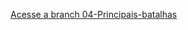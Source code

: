 [Acesse a branch 04-Principais-batalhas](https://github.com/CAIOVPFAST/Gerencia-de-configura-o/tree/04-Principais-batalhas)
